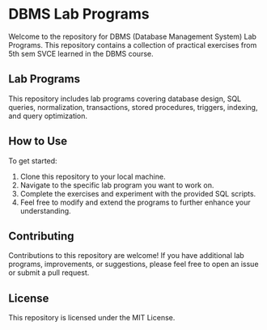 <!DOCTYPE html>
<html lang="en">
<head>
    <meta charset="UTF-8">
    <meta name="viewport" content="width=device-width, initial-scale=1.0">
    <title>DBMS Lab Programs</title>
</head>
<body>
    <h1>DBMS Lab Programs</h1>
    <p>Welcome to the repository for DBMS (Database Management System) Lab Programs. This repository contains a collection of practical exercises from 5th sem SVCE learned in the DBMS course.</p>
    <h2>Lab Programs</h2>
    <p>This repository includes lab programs covering database design, SQL queries, normalization, transactions, stored procedures, triggers, indexing, and query optimization.</p>
    <h2>How to Use</h2>
    <p>To get started:</p>
    <ol>
        <li>Clone this repository to your local machine.</li>
        <li>Navigate to the specific lab program you want to work on.</li>
        <li>Complete the exercises and experiment with the provided SQL scripts.</li>
        <li>Feel free to modify and extend the programs to further enhance your understanding.</li>
    </ol>
    <h2>Contributing</h2>
    <p>Contributions to this repository are welcome! If you have additional lab programs, improvements, or suggestions, please feel free to open an issue or submit a pull request.</p>
    <h2>License</h2>
    <p>This repository is licensed under the MIT License.</p>
</body>
</html>

